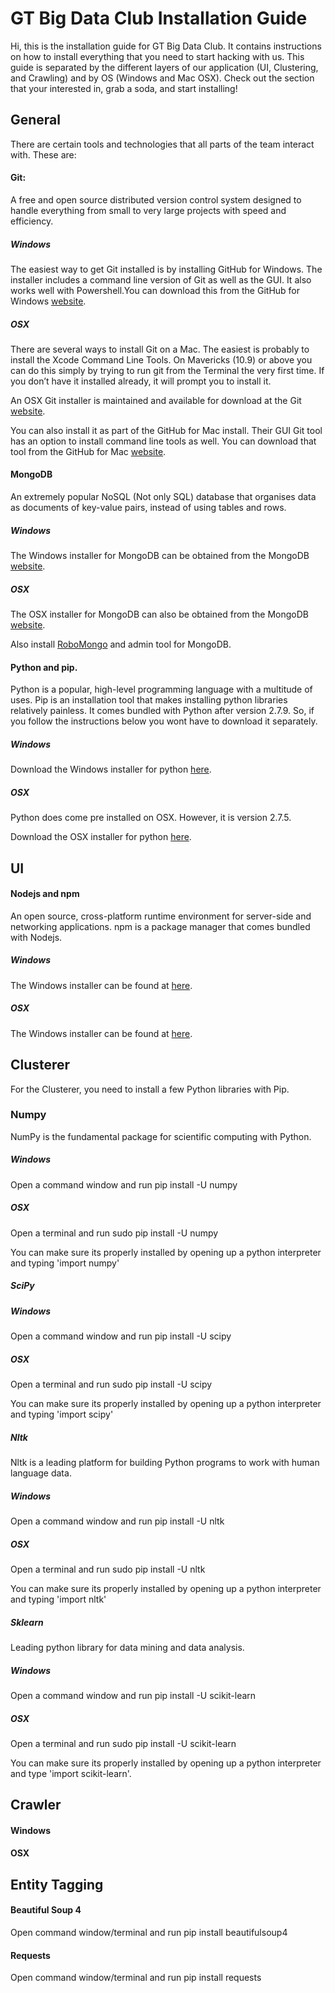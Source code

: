 GT Big Data Club Installation Guide
===================================

Hi, this is the installation guide for GT Big Data Club. It contains instructions on how to install everything that you need to start hacking with us. This guide is separated by the different layers of our application (UI, Clustering, and Crawling) and by OS (Windows and Mac OSX). Check out the section that your interested in, grab a soda, and start installing!


General
-------
There are certain tools and technologies that all parts of the team interact with. These are:

#### Git:
A free and open source distributed version control system designed to handle everything from small to very large projects with speed and efficiency.

##### Windows
The easiest way to get Git installed is by installing GitHub for Windows. The installer includes a command line version of Git as well as the GUI. It also works well with Powershell.You can download this from the GitHub for Windows [website](http://windows.github.com).


##### OSX
There are several ways to install Git on a Mac. The easiest is probably to install the Xcode Command Line Tools. On Mavericks (10.9) or above you can do this simply by trying to run git from the Terminal the very first time. If you don’t have it installed already, it will prompt you to install it.

An OSX Git installer is maintained and available for download at the Git [website](http://git-scm.com/download/mac).

You can also install it as part of the GitHub for Mac install. Their GUI Git tool has an option to install command line tools as well. You can download that tool from the GitHub for Mac [website](http://mac.github.com).

#### MongoDB
An extremely popular NoSQL (Not only SQL) database that organises data as documents of key-value pairs, instead of using tables and rows.

##### Windows
The Windows installer for MongoDB can be obtained from the MongoDB [website](https://www.mongodb.org/downloads).

##### OSX
The OSX installer for MongoDB can  also be obtained from the MongoDB [website](https://www.mongodb.org/downloads).

Also install [RoboMongo](http://robomongo.org/) and admin tool for MongoDB. 

#### Python and pip.
Python is a popular, high-level programming language with a multitude of uses. Pip is an installation tool that makes installing python libraries relatively painless. It comes bundled with Python after version 2.7.9. So, if you follow the instructions below you wont have to download it separately.

##### Windows
Download the Windows installer for python [here](https://www.python.org/downloads/release/python-2710/). 

##### OSX
Python does come pre installed on OSX. However, it is version 2.7.5.

Download the OSX installer for python [here](https://www.python.org/downloads/release/python-2710/).

UI
---

#### Nodejs and npm
An open source, cross-platform runtime environment for server-side and networking applications. npm is a package manager that comes bundled with Nodejs.

##### Windows
The Windows installer can be found at [here](https://nodejs.org/download/).

##### OSX
The Windows installer can be found at [here](https://nodejs.org/download/).

Clusterer
---------
For the Clusterer, you need to install a few Python libraries with Pip.

### Numpy
NumPy is the fundamental package for scientific computing with Python.

##### Windows
Open a command window and run 	pip install -U numpy

##### OSX
Open a terminal and run sudo pip install -U numpy

You can make sure its properly installed by opening up a python interpreter and typing 'import numpy'

##### SciPy

##### Windows
Open a command window and run 	pip install -U scipy

##### OSX
Open a terminal and run sudo pip install -U scipy

You can make sure its properly installed by opening up a python interpreter and typing 'import scipy'

##### Nltk
Nltk is a leading platform for building Python programs to work with human language data.

##### Windows
Open a command window and run pip install -U nltk

##### OSX
Open a terminal and run sudo pip install -U nltk

You can make sure its properly installed by opening up a python interpreter and typing 'import nltk'

##### Sklearn
Leading python library for data mining and data analysis.

##### Windows
Open a command window and run pip install -U scikit-learn

##### OSX
Open a terminal and run sudo pip install -U scikit-learn

You can make sure its properly installed by opening up a python interpreter and type 'import scikit-learn'.


Crawler
--------
#### Windows

#### OSX


Entity Tagging
--------
#### Beautiful Soup 4
Open command window/terminal and run pip install beautifulsoup4

#### Requests
Open command window/terminal and run pip install requests

